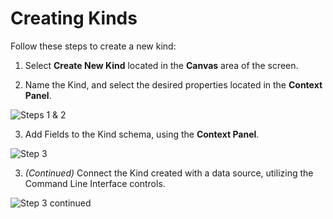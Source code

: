 # Creating Kinds

Follow these steps to create a new kind: 

1. Select **Create New Kind** located in the **Canvas** area of the screen.

2. Name the Kind, and select the desired properties located in the **Context Panel**.

![Steps 1 &amp; 2](https://maanaimages.blob.core.windows.net/maana-q-documentation/MANUALLY%20CREATING%20KINDS%201.png)

3. Add Fields to the Kind schema, using the **Context Panel**.

![Step 3](https://maanaimages.blob.core.windows.net/maana-q-documentation/MANUALLY%20CREATING%20KINDS%202.png)

3. _\(Continued\)_ Connect the Kind created with a data source, utilizing the Command Line Interface controls.

![Step 3 continued](https://maanaimages.blob.core.windows.net/maana-q-documentation/MANUALLY%20CREATING%20KINDS%203.png)

